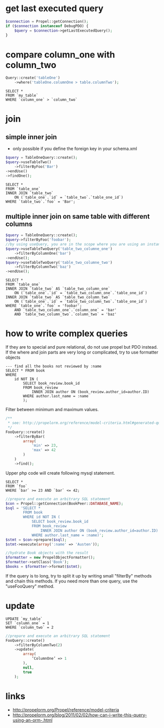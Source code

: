 # get last executed query

```php
$connection = Propel::getConnection();
if ($connection instanceof DebugPDO) {
    $query = $connection->getLastExecutedQuery();
}
```

# compare column_one with column_two

```php
Query::create('tableOne')
    ->where('tableOne.columnOne > table.columnTwo');
```

```mysql
SELECT * 
FROM `my_table` 
WHERE `column_one` > `column_two`
```

# join

## simple inner join

* only possible if you define the foreign key in your schema.xml

```php
$query = TableOneQuery::create();
$query->useTableTwo()
    ->filterByFoo('Bar')
->endUse()
->findOne();
```

```mysql
SELECT * 
FROM `table_one` 
INNER JOIN `table_two`
    ON (`table_one`.`id` = `table_two`.`table_one_id`)
WHERE `table_two`.`foo` = 'Bar';
```

## multiple inner join on same table with different columns

```php
$query = TableOneQuery::create();
$query->filterByFoo('foobar');
//by using useQuery, you are in the scope where you are using an instance of the TableTwoQuery
$query->useTableTwoQuery('table_two_columne_one')
    ->filterByColumnOne('bar')
->endUse();
$query->useTableTwoQuery('table_two_columne_two')
    ->filterByColumnTwo('baz')
->endUse();
```

```mysql
SELECT *
FROM `table_one` 
INNER JOIN `table_two` AS `table_two_column_one`
    ON (`table_one`.`id` = `table_two_column_one`.`table_one_id`)
INNER JOIN `table_two` AS `table_two_column_two`
    ON (`table_one`.`id` = `table_two_column_two`.`table_one_id`)
WHERE `table_one`.`foo` = 'foobar';
    AND `table_two_column_one`.`column_one` = 'bar'
    AND `table_two_column_two`.`column_two` = 'baz'
```

# how to write complex queries

If they are to special and pure relational, do not use propel but PDO instead.
If the where and join parts are very long or complicated, try to use formatter objects

```mysql
--- find all the books not reviewed by :name
SELECT * FROM book
WHERE 
    id NOT IN (
        SELECT book_review.book_id 
        FROM book_review
            INNER JOIN author ON (book_review.author_id=author.ID)
        WHERE author.last_name = :name
        );
```

Filter between minimum and maximum values.

```php
/**
 * see: http://propelorm.org/reference/model-criteria.html#generated-query-methods
 */
FooQuery::create()
    ->filterByBar(
        array(
            'min' => 23,
            'max' => 42
        )
    )
    ->find();
```
Upper php code will create following mysql statement.

```mysql
SELECT * 
FROM `foo` 
WHERE `bar` >= 23 AND `bar` <= 42;
```


```php
//prepare and execute an arbitrary SQL statement
$con = Propel::getConnection(BookPeer::DATABASE_NAME);
$sql = 'SELECT * 
        FROM book 
        WHERE id NOT IN (
            SELECT book_review.book_id 
            FROM book_review 
                INNER JOIN author ON (book_review.author_id=author.ID) 
            WHERE author.last_name = :name)';
$stmt = $con->prepare($sql);
$stmt->execute(array(':name' => 'Austen'));

//hydrate Book objects with the result
$formatter = new PropelObjectFormatter();
$formatter->setClass('Book');
$books = $formatter->format($stmt);
```
If the query is to long, try to split it up by writing small "filterBy" methods and chain this methods.
If you need more than one query, use the "useFooQuery" method.

# update

```mysql
UPDATE `my_table`
SET `column_one` = 1
WHERE `column_two` = 2
```

```php
//prepare and execute an arbitrary SQL statement
FooQuery::create()
    ->filterByColumnTwo(2)
    ->update(
        array(
            ‘ColumnOne’ => 1
        ),
        null,
        true
    );
```

# links

* http://propelorm.org/Propel/reference/model-criteria
* http://propelorm.org/blog/2011/02/02/how-can-i-write-this-query-using-an-orm-.html
